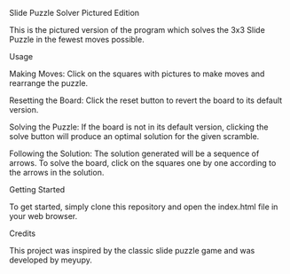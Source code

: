 Slide Puzzle Solver Pictured Edition

This is the pictured version of the program which solves the 3x3 Slide Puzzle in the fewest moves possible.

Usage

Making Moves: Click on the squares with pictures to make moves and rearrange the puzzle.

Resetting the Board: Click the reset button to revert the board to its default version.

Solving the Puzzle: If the board is not in its default version, clicking the solve button will produce an optimal solution for the given scramble.

Following the Solution: The solution generated will be a sequence of arrows. To solve the board, click on the squares one by one according to the arrows in the solution.

Getting Started

To get started, simply clone this repository and open the index.html file in your web browser.

Credits

This project was inspired by the classic slide puzzle game and was developed by meyupy.
